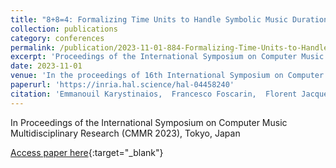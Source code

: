 ```yaml
---
title: "8+8=4: Formalizing Time Units to Handle Symbolic Music Durations"
collection: publications
category: conferences
permalink: /publication/2023-11-01-884-Formalizing-Time-Units-to-Handle-Symbolic-Music-Durations
excerpt: 'Proceedings of the International Symposium on Computer Music Multidisciplinary Research (CMMR), Tokyo, Japan'
date: 2023-11-01
venue: 'In the proceedings of 16th International Symposium on Computer Music Multidisciplinary Research (CMMR)'
paperurl: 'https://inria.hal.science/hal-04458240'
citation: 'Emmanouil Karystinaios,  Francesco Foscarin,  Florent Jacquemard,  Masahiko Sakai,  Satoshi Tojo,  Gerhard Widmer, &quot;8+8=4: Formalizing Time Units to Handle Symbolic Music Durations.&quot; In the proceedings of 16th International Symposium on Computer Music Multidisciplinary Research (CMMR), 2023.'
---
```

In Proceedings of the International Symposium on Computer Music Multidisciplinary Research (CMMR 2023), Tokyo, Japan

[Access paper here](https://inria.hal.science/hal-04458240){:target="_blank"}
